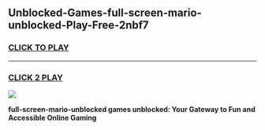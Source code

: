 
## Unblocked-Games-full-screen-mario-unblocked-Play-Free-2nbf7
<h3>
<a href="https://premium76.site?title=full-screen-mario-unblocked&ref=10A">CLICK TO PLAY</a></h3>
<hr>

<h3>
<a href="https://premium76.site?title=full-screen-mario-unblocked&ref=10A">CLICK 2 PLAY</a>
  
</h3>

<a href="https://premium76.site?title=full-screen-mario-unblocked&ref=10A"><img src="https://clearcache.store/games.png"></a>


**full-screen-mario-unblocked games unblocked: Your Gateway to Fun and Accessible Online Gaming**
